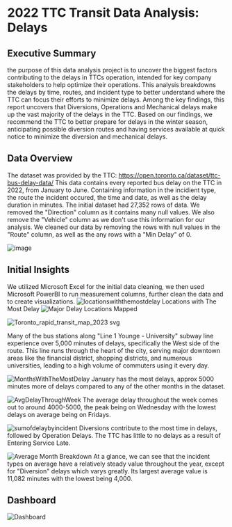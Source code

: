 # 2022 TTC Transit Data Analysis: Delays
## Executive Summary
the purpose of this data analysis project is to uncover the biggest factors contributing to the delays in TTCs operation, intended for key company stakeholders to help optimize their operations.
This analysis breakdowns the delays by time, routes, and incident type to better understand where the TTC can focus their efforts to minimize delays. 
Among the key findings, this report uncovers that Diversions, Operations and Mechanical delays make up the vast majority of the delays in the TTC.
Based on our findings, we recommend the TTC to better prepare for delays in the winter season, anticipating possible diversion routes and having services available at quick notice to minimize the 
diversion and mechanical delays.

## Data Overview
The dataset was provided by the TTC: https://open.toronto.ca/dataset/ttc-bus-delay-data/
This data contains every reported bus delay on the TTC in 2022, from January to June. Containing information in the incidient type, the route the incident occured, the time and date, as well as the delay duration in minutes.
The initial dataset had 27,352 rows of data. We removed the "Direction" column as it contains many null values. We also remove the "Vehicle" column as we don't use this information for our analysis.
We cleaned our data by removing the rows with null values in the "Route" column, as well as the any rows with a "Min Delay" of 0. 

![image](https://github.com/user-attachments/assets/d9e3cdea-02b3-4d7b-b77e-0d370c280399)


## Initial Insights
We utilized Microsoft Excel for the initial data cleaning, we then used Microsoft PowerBI to run measurement columns, further clean the data and to create visualizations.
![locationswiththemostdelay](https://github.com/user-attachments/assets/ceee379d-d641-4e2c-a00f-085019dca406)
Locations with The Most Delay
![Major Delay Locations Mapped](https://github.com/user-attachments/assets/87a1c95e-8618-4790-8754-2cf32e0238c3)

![Toronto_rapid_transit_map_2023 svg](https://github.com/user-attachments/assets/0d78f739-a8cf-400a-8838-46b4e9b92992)

Many of the bus stations along "Line 1 Younge - University" subway line experience over 5,000 minutes of delays, specifically the West side of the route. This line runs through the heart of the city, serving major downtown areas like the financial district, shopping districts, 
and numerous universities, leading to a high volume of commuters using it every day.


![MonthsWithTheMostDelay](https://github.com/user-attachments/assets/e1f75301-7d62-4c36-b6d4-feb6b1a279d3)
January has the most delays, approx 5000 minutes more of delays compared to any of the other months in the dataset.

![AvgDelayThroughWeek](https://github.com/user-attachments/assets/18f5bf37-c16b-4524-b26b-a9d6939486cc)
The average delay throughout the week comes out to around 4000-5000, the peak being on Wednesday with the lowest delays on average being on Fridays.

![sumofdelaybyincident](https://github.com/user-attachments/assets/981b1570-cb0c-4c9b-a94e-0c41dbb02c07)
Diversions contribute to the most time in delays, followed by Operation Delays. The TTC has little to no delays as a result of Entering Service Late.

![Average Month Breakdown](https://github.com/user-attachments/assets/b6ae7fd7-5b9b-41b9-85c9-22f0c8ebf35d)
At a glance, we can see that the incident types on average have a relatively steady value throughout the year, except for "Diversion" delays which varys greatly. Its largest average value is 11,082 minutes with the lowest being 4,000.

## Dashboard
![Dashboard](https://github.com/user-attachments/assets/404cda62-94d5-45bf-83d3-a2c210c5f0ff)







